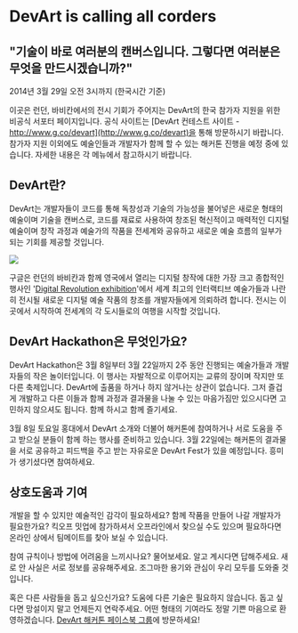 # DevArt is calling all corders

<h2 class="text-center">"기술이 바로 여러분의 캔버스입니다. 그렇다면 여러분은 무엇을 만드시겠습니까?"</h2>

<p class="text-right">2014년 3월 29일 오전 3시까지 (한국시간 기준)</p>

이곳은 런던, 바비칸에서의 전시 기회가 주어지는 DevArt의 한국 참가자 지원을 위한 비공식 서포터 페이지입니다. 공식 사이트는 [DevArt 컨테스트 사이트 - http://www.g.co/devart](http://www.g.co/devart)을 통해 방문하시기 바랍니다. 참가자 지원 이외에도 예술인들과 개발자가 함께 할 수 있는 해커톤 진행을 예정 중에 있습니다. 자세한 내용은 각 메뉴에서 참고하시기 바랍니다.

## DevArt란?

DevArt는 개발자들이 코드를 통해 독창성과 기술의 가능성을 불어넣은 새로운 형태의 예술이며 기술을 캔버스로, 코드를 재료로 사용하여 창조된 혁신적이고 매력적인 디지털 예술이며 창작 과정과 예술가의 작품을 전세계와 공유하고 새로운 예술 흐름의 일부가 되는 기회를 제공할 것입니다.

<img style="max-width: 100%; max-height: 100%" src="https://commondatastorage.googleapis.com/devart-dev%2Fmastheads%2FMast%20head%20thumbnail2.png"/>

구글은 런던의 바비칸과 함께 영국에서 열리는 디지털 창작에 대한 가장 크고 종합적인 행사인 '[Digital Revolution exhibition](http://www.barbican.org.uk/artgallery/event-detail.asp?ID=15608)'에서 세계 최고의 인터랙티브 예술가들과 나란히 전시될 새로운 디지털 예술 작품의 창조를 개발자들에게 의뢰하려 합니다. 전시는 이곳에서 시작하여 전세계의 각 도시들로의 여행을 시작할 것입니다.

## DevArt Hackathon은 무엇인가요?

DevArt Hackathon은 3월 8일부터 3월 22일까지 2주 동안 진행되는 예술가들과 개발자들의 작은 놀이터입니다. 이 행사는 자발적으로 이루어지는 교류의 장이며 작지만 또 다른 축제입니다. DevArt에 출품을 하거나 하지 않거나는 상관이 없습니다. 그저 즐겁게 개발하고 다른 이들과 함께 과정과 결과물을 나눌 수 있는 마음가짐만 있으시다면 고민하지 않으셔도 됩니다. 함께 하시고 함께 즐기세요.

3월 8일 토요일 홍대에서 DevArt 소개와 더불어 해커톤에 참여하거나 서로 도움을 주고 받으실 분들이 함께 하는 행사를 준비하고 있습니다. 3월 22일에는 해커톤의 결과물을 서로 공유하고 피드백을 주고 받는 자유로운 DevArt Fest가 있을 예정입니다. 흥미가 생기셨다면 참여하세요.

## 상호도움과 기여

개발을 할 수 있지만 예술적인 감각이 필요하세요? 함께 작품을 만들어 나갈 개발자가 필요한가요? 킥오프 밋업에 참가하셔서 오프라인에서 찾으실 수도 있으며 필요하다면 온라인 상에서 팀메이트를 찾아 보실 수 있습니다.

참여 규칙이나 방법에 어려움을 느끼시나요? 물어보세요. 알고 계시다면 답해주세요. 새로 안 사실은 서로 정보를 공유해주세요. 조그마한 용기와 관심이 우리 모두를 도와줄 것입니다.

혹은 다른 사람들을 돕고 싶으신가요? 도움에 다른 기술은 필요하지 않습니다. 돕고 싶다면 망설이지 말고 언제든지 연락주세요. 어떤 형태의 기여라도 정말 기쁜 마음으로 환영하겠습니다. [DevArt 해커톤 페이스북 그룹](https://www.facebook.com/groups/googleDevArtKoreaHackathon/)에 방문하세요!
